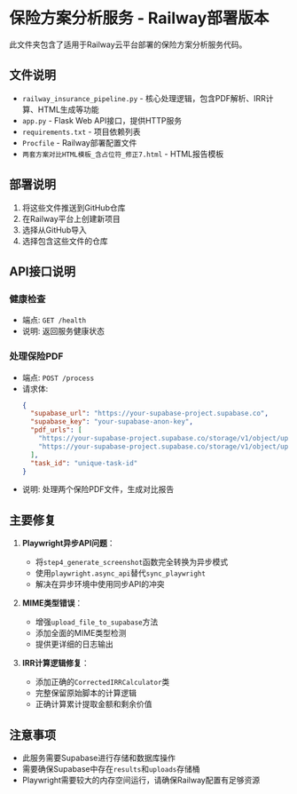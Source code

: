 # 保险方案分析服务 - Railway部署版本

此文件夹包含了适用于Railway云平台部署的保险方案分析服务代码。

## 文件说明

- `railway_insurance_pipeline.py` - 核心处理逻辑，包含PDF解析、IRR计算、HTML生成等功能
- `app.py` - Flask Web API接口，提供HTTP服务
- `requirements.txt` - 项目依赖列表
- `Procfile` - Railway部署配置文件
- `两套方案对比HTML模板_含占位符_修正7.html` - HTML报告模板

## 部署说明

1. 将这些文件推送到GitHub仓库
2. 在Railway平台上创建新项目
3. 选择从GitHub导入
4. 选择包含这些文件的仓库

## API接口说明

### 健康检查
- 端点: `GET /health`
- 说明: 返回服务健康状态

### 处理保险PDF
- 端点: `POST /process`
- 请求体:
  ```json
  {
    "supabase_url": "https://your-supabase-project.supabase.co",
    "supabase_key": "your-supabase-anon-key",
    "pdf_urls": [
      "https://your-supabase-project.supabase.co/storage/v1/object/uploads/scheme1.pdf",
      "https://your-supabase-project.supabase.co/storage/v1/object/uploads/scheme2.pdf"
    ],
    "task_id": "unique-task-id"
  }
  ```
- 说明: 处理两个保险PDF文件，生成对比报告

## 主要修复

1. **Playwright异步API问题**：
   - 将`step4_generate_screenshot`函数完全转换为异步模式
   - 使用`playwright.async_api`替代`sync_playwright`
   - 解决在异步环境中使用同步API的冲突

2. **MIME类型错误**：
   - 增强`upload_file_to_supabase`方法
   - 添加全面的MIME类型检测
   - 提供更详细的日志输出
   
3. **IRR计算逻辑修复**：
   - 添加正确的`CorrectedIRRCalculator`类
   - 完整保留原始脚本的计算逻辑
   - 正确计算累计提取金额和剩余价值

## 注意事项

- 此服务需要Supabase进行存储和数据库操作
- 需要确保Supabase中存在`results`和`uploads`存储桶
- Playwright需要较大的内存空间运行，请确保Railway配置有足够资源